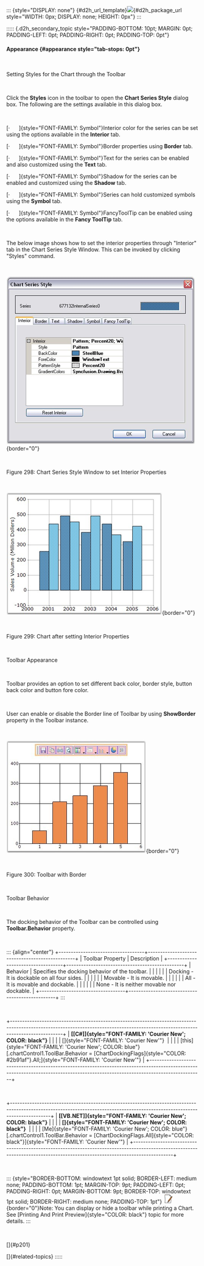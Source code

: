 ::: {style="DISPLAY: none"}
[](ms-xhelp:///?Id=d2h_url_template){#d2h_url_template}![](!package_url!){#d2h_package_url style="WIDTH: 0px; DISPLAY: none; HEIGHT: 0px"}
:::

::::: {.d2h_secondary_topic style="PADDING-BOTTOM: 10pt; MARGIN: 0pt; PADDING-LEFT: 0pt; PADDING-RIGHT: 0pt; PADDING-TOP: 0pt"}
#### Appearance {#appearance style="tab-stops: 0pt"}

 

Setting Styles for the Chart through the Toolbar

 

Click the **Styles** icon in the toolbar to open the **Chart Series Style** dialog box. The following are the settings available in this dialog box.

 

[·      ]{style="FONT-FAMILY: Symbol"}Interior color for the series can be set using the options available in the **Interior** tab.

[·      ]{style="FONT-FAMILY: Symbol"}Border properties using **Border** tab.

[·      ]{style="FONT-FAMILY: Symbol"}Text for the series can be enabled and also customized using the **Text** tab.

[·      ]{style="FONT-FAMILY: Symbol"}Shadow for the series can be enabled and customized using the **Shadow** tab.

[·      ]{style="FONT-FAMILY: Symbol"}Series can hold customized symbols using the **Symbol** tab.

[·      ]{style="FONT-FAMILY: Symbol"}FancyToolTip can be enabled using the options available in the **Fancy ToolTip** tab.

 

The below image shows how to set the interior properties through \"Interior\" tab in the Chart Series Style Window. This can be invoked by clicking \"Styles\" command.

 

![](ImagesExt/image84_298.jpg){border="0"}

 

Figure 298: Chart Series Style Window to set Interior Properties

 

![](ImagesExt/image84_299.jpg){border="0"}

 

Figure 299: Chart after setting Interior Properties

 

Toolbar Appearance

 

Toolbar provides an option to set different back color, border style, button back color and button fore color.

 

User can enable or disable the Border line of Toolbar by using **ShowBorder** property in the Toolbar instance.

 

![](ImagesExt/image84_300.jpg){border="0"}

 

Figure 300: Toolbar with Border

 

Toolbar Behavior

 

The docking behavior of the Toolbar can be controlled using **Toolbar.Behavior** property.

 

::: {align="center"}
+-----------------------------------+------------------------------------------------+
| Toolbar Property                  | Description                                    |
+-----------------------------------+------------------------------------------------+
| Behavior                          | Specifies the docking behavior of the toolbar. |
|                                   |                                                |
|                                   | Docking - It is dockable on all four sides.    |
|                                   |                                                |
|                                   | Movable - It is movable.                       |
|                                   |                                                |
|                                   | All - It is movable and dockable.              |
|                                   |                                                |
|                                   | None - It is neither movable nor dockable.     |
+-----------------------------------+------------------------------------------------+
:::

 

+---------------------------------------------------------------------------------------------------------------------------------------------------------------------------------+
| **[\[C#\]]{style="FONT-FAMILY: 'Courier New'; COLOR: black"}**                                                                                                                  |
|                                                                                                                                                                                 |
| []{style="FONT-FAMILY: 'Courier New'"}                                                                                                                                          |
|                                                                                                                                                                                 |
| [this]{style="FONT-FAMILY: 'Courier New'; COLOR: blue"}[.chartControl1.ToolBar.Behavior = [ChartDockingFlags]{style="COLOR: #2b91af"}.All;]{style="FONT-FAMILY: 'Courier New'"} |
+---------------------------------------------------------------------------------------------------------------------------------------------------------------------------------+

 

+----------------------------------------------------------------------------------------------------------------------------------------------------------------------------+
| **[\[VB.NET\]]{style="FONT-FAMILY: 'Courier New'; COLOR: black"}**                                                                                                         |
|                                                                                                                                                                            |
| **[]{style="FONT-FAMILY: 'Courier New'; COLOR: black"}**                                                                                                                   |
|                                                                                                                                                                            |
| [Me]{style="FONT-FAMILY: 'Courier New'; COLOR: blue"}[.chartControl1.ToolBar.Behavior = [ChartDockingFlags.All]{style="COLOR: black"}]{style="FONT-FAMILY: 'Courier New'"} |
+----------------------------------------------------------------------------------------------------------------------------------------------------------------------------+

 

::: {style="BORDER-BOTTOM: windowtext 1pt solid; BORDER-LEFT: medium none; PADDING-BOTTOM: 1pt; MARGIN-TOP: 9pt; PADDING-LEFT: 0pt; PADDING-RIGHT: 0pt; MARGIN-BOTTOM: 9pt; BORDER-TOP: windowtext 1pt solid; BORDER-RIGHT: medium none; PADDING-TOP: 1pt"}
![](ImagesExt/image84_1.jpg){border="0"}Note: You can display or hide a toolbar while printing a Chart. See [Printing And Print Preview]{style="COLOR: black"} topic for more details.
:::

 

[]{#p201} 

[]{#related-topics}
:::::
